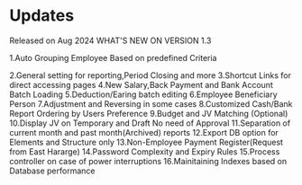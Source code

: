 # Updates
Released on Aug 2024
WHAT'S NEW ON VERSION 1.3

1.Auto Grouping Employee Based on predefined Criteria

2.General setting for reporting,Period Closing and more 
3.Shortcut Links for direct accessing pages 
4.New Salary,Back Payment and Bank Account Batch Loading
5.Deduction/Earing batch editing
6.Employee Beneficiary Person
7.Adjustment and Reversing in some cases
8.Customized Cash/Bank Report Ordering by Users Preference
9.Budget and JV Matching (Optional)
10.Display JV on Temporary and Draft No need of Approval
11.Separation of current month and past month(Archived) reports
12.Export DB option for Elements and Structure only
13.Non-Employee Payment Register(Request from East Hararge)
14.Password Complexity and Expiry Rules
15.Process controller on case of power interruptions
16.Mainitaining Indexes based on Database performance
